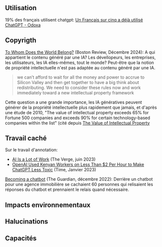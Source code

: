 ## Utilisation

19% des français utilisent chatgpt: [Un Français sur cinq a déjà utilisé ChatGPT - Odoxa](https://www.odoxa.fr/sondage/un-francais-sur-cinq-a-deja-utilise-chatgpt/)

## Copyrigth

[To Whom Does the World Belong?](https://www.bostonreview.net/articles/to-whom-does-the-world-belong/) (Boston Review, Décembre 2024):
A qui appartient le contenu généré par une IA? Les dévellopeurs, les entreprises, les utilisateurs, les IA elles-mêmes, tout le monde?
Peut-être que la notion de propriété intellectuelle n'est pas adaptée au contenu généré par une IA.

> we can’t afford to wait for all the money and power to accrue to Silicon Valley and then get together to have a big think about redistributing.
> We need to consider these rules now and work immediately toward a new intellectual property framework

Cette question a une grande importance, les IA génératives peuvent générer de la propriété intellectuelle plus rapidement que jamais, et d'après une étude de 2010,
"The value of intellectual property exceeds 65% for Fortune 500 companies and exceeds 90% for certain technology-based companies within the list" (cité depuis [The Value of Intellectual Property](https://www.heerlaw.com/value-intellectual-property)

## Travail caché

Sur le travail d'annotation:

- [AI Is a Lot of Work](https://www.theverge.com/features/23764584/ai-artificial-intelligence-data-notation-labor-scale-surge-remotasks-openai-chatbots) (The Verge, juin 2023)
- [OpenAI Used Kenyan Workers on Less Than $2 Per Hour to Make ChatGPT Less Toxic](https://time.com/6247678/openai-chatgpt-kenya-workers/) (Time, Janvier 2023)

[Becoming a chatbot](https://www.theguardian.com/technology/2022/dec/13/becoming-a-chatbot-my-life-as-a-real-estate-ais-human-backup)
(The Guardian, décembre 2022):
Derrière un chatbot pour une agence immobilière se cachaient 60 personnes qui relisaient les réponses du chatbot et prennaient le relais quand nécessaire.

## Impacts environnementaux

## Halucinations

## Capacités
